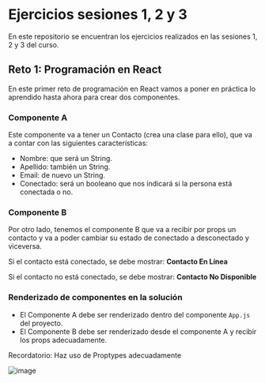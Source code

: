 # Ejercicios sesiones 1, 2 y 3

En este repositorio se encuentran los ejercicios realizados en las sesiones 1, 2 y 3 del curso.

## Reto 1: Programación en React

En este primer reto de programación en React vamos a poner en práctica lo aprendido hasta ahora para crear dos componentes.

### Componente A

Este componente va a tener un Contacto (crea una clase para ello), que va a contar con las siguientes características:

- Nombre: que será un String.
- Apellido: también un String.
- Email: de nuevo un String.
- Conectado: será un booleano que nos indicará si la persona está conectada o no.

### Componente B

Por otro lado, tenemos el componente B que va a recibir por props un contacto y va a poder cambiar su estado de conectado a desconectado y viceversa.

Si el contacto está conectado, se debe mostrar: **Contacto En Línea**

Si el contacto no está conectado, se debe mostrar: **Contacto No Disponible**

### Renderizado de componentes en la solución

- El Componente A debe ser renderizado dentro del componente `App.js` del proyecto.
- El Componente B debe ser renderizado desde el componente A y recibir los props adecuadamente.

Recordatorio: Haz uso de Proptypes adecuadamente

![image](https://github.com/erikth97/React_JS/assets/94486146/3ef198ca-58c3-4483-9e84-092621e4fd7e)


